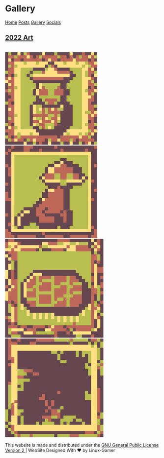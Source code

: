 <html>
<head>
<title>Linux-Gamer - Gallery</title>
<link rel="shortcut icon" href="assets/logo.ico">
<link href="assets/css/style.css" rel="stylesheet" type="text/css" />
</head>
<body>
<h1>Gallery</h1>
<a href="https://linuxgamer.github.io">Home</a> <a href="posts">Posts</a> <a href="gallery">Gallery</a> <a href="socials">Socials</a> 
<h2><u> 2022 Art </u></h2>
<br>
<img src="https://github.com/LinuxGamer/Art/blob/main/septembit-1.png?raw=true">
<img src="https://github.com/LinuxGamer/Art/blob/main/septembit-2.png?raw=truw">
<img src="https://github.com/LinuxGamer/Art/blob/main/septembit-3.png?raw=true">
<img src="https://github.com/LinuxGamer/Art/blob/main/septembit-4.png?raw=true">


</body>
    <footer class="pt-4 my-md-5 pt-md-5 border-top">
      <p class="text-center">This website is made and distributed under the 
      <a href="https://github.com/linuxgamer/linuxgamer.github.io/LICENSE.txt">GNU General Public License Version 2 </a>
      | WebSite Designed With ❤️ by Linux-Gamer</p>
    </footer>
</html>

